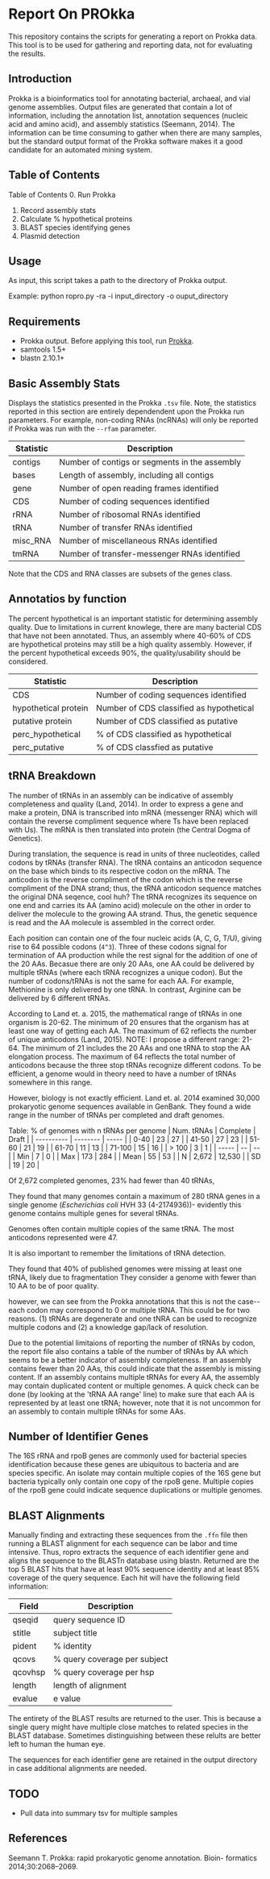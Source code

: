 # Report On PROkka
This repository contains the scripts for generating a report on Prokka data. This tool is to be used for gathering and reporting data, not for evaluating the results.

## Introduction
Prokka is a bioinformatics tool for annotating bacterial, archaeal, and vial genome assemblies. Output files are generated that contain a lot of information, including the annotation list, annotation sequences (nucleic acid and amino acid), and assembly statistics (Seemann, 2014). The information can be time consuming to gather when there are many samples, but the standard output format of the Prokka software makes it a good candidate for an automated mining system.


## Table of Contents

Table of Contents
0. Run Prokka
1. Record assembly stats
2. Calculate % hypothetical proteins
3. BLAST species identifying genes
4. Plasmid detection

## Usage

As input, this script takes a path to the directory of Prokka output.

Example: python ropro.py -ra -i input_directory -o ouput_directory

## Requirements
* Prokka output. Before applying this tool, run [Prokka](https://github.com/tseemann/prokka). 
* samtools 1.5+
* blastn 2.10.1+


## Basic Assembly Stats
Displays the statistics presented in the Prokka `.tsv` file. Note, the statistics reported in this section are entirely dependendent upon the Prokka run parameters. For example, non-coding RNAs (ncRNAs) will only be reported if Prokka was run with the `--rfam` parameter.

| Statistic | Description |
| --------- | ----------- |
| contigs | Number of contigs or segments in the assembly |
| bases | Length of assembly, including all contigs |
| gene | Number of open reading frames identified |
| CDS | Number of coding sequences identified |
| rRNA | Number of ribosomal RNAs identified |
| tRNA | Number of transfer RNAs identified |
| misc_RNA | Number of miscellaneous RNAs identified |
| tmRNA | Number of transfer-messenger RNAs identified |

Note that the CDS and RNA classes are subsets of the genes class.

## Annotatios by function
The percent hypothetical is an important statistic for determining assembly quality. Due to limitations in current knowlege, there are many bacterial CDS that have not been annotated. Thus, an assembly where 40-60% of CDS are hypothetical proteins may still be a high quality assembly. However, if the percent hypothetical exceeds 90%, the quality/usability should be considered.

| Statistic | Description |
| --------- | ----------- |
| CDS | Number of coding sequences identified |
| hypothetical protein | Number of CDS classified as hypothetical |
| putative protein | Number of CDS classified as putative |
| perc_hypothetical | % of CDS classified as hypothetical |
| perc_putative | % of CDS classfied as putative |

## tRNA Breakdown
The number of tRNAs in an assembly can be indicative of assembly completeness and quality (Land, 2014).
In order to express a gene and make a protein, DNA is transcribed into mRNA (messenger RNA) which will contain the reverse compliment sequence where Ts have been replaced with Us). The mRNA is then translated into protein (the Central Dogma of Genetics). 

During translation, the sequence is read in units of three nucleotides, called codons by tRNAs (transfer RNA). The tRNA contains an anticodon sequence on the base which binds to its respective codon on the mRNA. The anticodon is the reverse compliment of the codon which is the reverse compliment of the DNA strand; thus, the tRNA anticodon sequence matches the original DNA seqence, cool huh? The tRNA recognizes its sequence on one end and carries its AA (amino acid) molecule on the other in order to deliver the molecule to the growing AA strand. Thus, the genetic sequence is read and the AA molecule is assembled in the correct order.

Each position can contain one of the four nucleic acids (A, C, G, T/U), giving rise to 64 possible codons (`4^3`). Three of these codons signal for termination of AA production while the rest signal for the addition of one of the 20 AAs. Becasue there are only 20 AAs, one AA could be delivered by multiple tRNAs (where each tRNA recognizes a unique codon). But the number of codons/tRNAs is not the same for each AA. For example, Methionine is only delivered by one tRNA. In contrast, Arginine can be delivered by 6 different tRNAs.

According to Land et. a. 2015, the mathematical range of tRNAs in one organism is 20-62. The minimum of 20 ensures that the organism has at least one way of getting each AA. The maximum of 62 reflects the number of unique anticodons (Land, 2015). NOTE: I propose a different range: 21-64.  The minimum of 21 includes the 20 AAs and one tRNA to stop the AA elongation process. The maximum of 64 reflects the total number of anticodons because the three stop tRNAs recognize different codons. To be efficient, a genome would in theory need to have a number of tRNAs somewhere in this range.

However, biology is not exactly efficient. Land et. al. 2014 examined 30,000 prokaryotic genome sequences available in GenBank. They found a wide range in the number of tRNAs per completed and draft genomes.

Table: % of genomes with n tRNAs per genome
| Num. tRNAs | Complete | Draft |
| ---------- | -------- | ----- |
| 0-40 | 23 | 27 |
| 41-50 | 27 | 23 |
| 51-60 | 21 | 19 |
| 61-70 | 11 | 13 |
| 71-100 | 15 | 16 |
| > 100 | 3 | 1 |
| ----- | -- | -- |
| Min | 7 | 0 |
| Max | 173 | 284 |
| Mean | 55 | 53 |
| N | 2,672 | 12,530 |
| SD | 19 | 20 |


Of 2,672 completed genomes, 23% had fewer than 40 tRNAs, 


They found that many genomes contain a maximum of 280 tRNA genes in a single genome (_Escherichias coli_ HVH 33 (4-2174936))- evidently this genome contains multiple genes for several tRNAs. 

Genomes often contain multiple copies of the same tRNA.
The most anticodons represented were 47.


It is also important to remember the limitations of tRNA detection.

They found that 40% of published genomes were missing at least one tRNA, likely due to fragmentation
They consider a genome with fewer than 10 AA to be of poor quality.




however, we can see from the Prokka annotations that this is not the case-- each codon may correspond to 0 or multiple tRNA. This could be for two reasons. (1) tRNAs are degenerate and one tNRA can be used to recognize multiple codons and (2) a knowledge gap/lack of resolution.

Due to the potential limitaions of reporting the number of tRNAs by codon, the report file also contains a table of the number of tRNAs by AA which seems to be a better indicator of assembly completeness. If an assembly contains fewer than 20 AAs, this could indicate that the assembly is missing content. If an assembly contains multiple tRNAs for every AA, the assembly may contain duplicated content or multiple genomes. A quick check can be done (by looking at the 'tRNA AA range' line) to make sure that each AA is represented by at least one tRNA; however, note that it is not uncommon for an assembly to contain multiple tRNAs for some AAs. 

## Number of Identifier Genes
The 16S rRNA and rpoB genes are commonly used for bacterial species identification because these genes are ubiquitous to bacteria and are species specific. An isolate may contain multiple copies of the 16S gene but bacteria typically only contain one copy of the rpoB gene. Multiple copies of the rpoB gene could indicate sequence duplications or multiple genomes.

## BLAST Alignments
Manually finding and extracting these sequences from the `.ffn` file then running a BLAST alignment for each sequence can be labor and time intensive. Thus, ropro extracts the sequence of each identifier gene and aligns the sequence to the BLASTn database using blastn. Returned are the top 5 BLAST hits that have at least 90% sequence identity and at least 95% coverage of the query sequence. Each hit will have the following field information: 

| Field | Description |
| ----- | ----------- |
| qseqid | query sequence ID |
| stitle | subject title |
| pident | % identity |
| qcovs | % query coverage per subject|
| qcovhsp | % query coverage per hsp |
| length | length of alignment |
| evalue | e value |

The entirety of the BLAST results are returned to the user. This is because a single query might have multiple close matches to related species in the BLAST database. Sometimes distinguishing between these relults are better left to human the human eye.

The sequences for each identifier gene are retained in the output directory in case additional alignments are needed. 

## TODO

* Pull data into summary tsv for multiple samples

## References
Seemann T. Prokka: rapid prokaryotic genome annotation. Bioin- formatics 2014;30:2068–2069.
